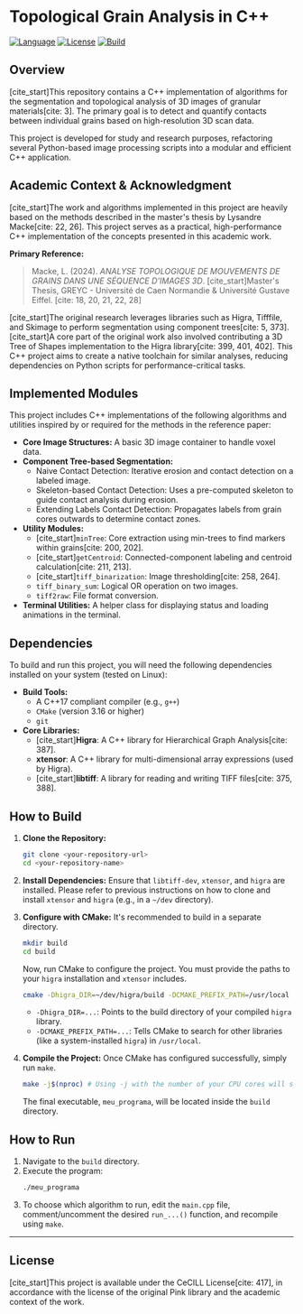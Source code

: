 # Topological Grain Analysis in C++

[![Language](https://img.shields.io/badge/Language-C%2B%2B17-blue.svg)](https://isocpp.org/)
[![License](https://img.shields.io/badge/License-CeCILL-blue.svg)](https://cecill.info/)
[![Build](https://img.shields.io/badge/Build-CMake-orange.svg)](https://cmake.org/)

## Overview

[cite_start]This repository contains a C++ implementation of algorithms for the segmentation and topological analysis of 3D images of granular materials[cite: 3]. The primary goal is to detect and quantify contacts between individual grains based on high-resolution 3D scan data.

This project is developed for study and research purposes, refactoring several Python-based image processing scripts into a modular and efficient C++ application.

## Academic Context & Acknowledgment

[cite_start]The work and algorithms implemented in this project are heavily based on the methods described in the master's thesis by Lysandre Macke[cite: 22, 26]. This project serves as a practical, high-performance C++ implementation of the concepts presented in this academic work.

**Primary Reference:**
> Macke, L. (2024). *ANALYSE TOPOLOGIQUE DE MOUVEMENTS DE GRAINS DANS UNE SÉQUENCE D'IMAGES 3D*. [cite_start]Master's Thesis, GREYC - Université de Caen Normandie & Université Gustave Eiffel. [cite: 18, 20, 21, 22, 28]

[cite_start]The original research leverages libraries such as Higra, Tifffile, and Skimage to perform segmentation using component trees[cite: 5, 373]. [cite_start]A core part of the original work also involved contributing a 3D Tree of Shapes implementation to the Higra library[cite: 399, 401, 402]. This C++ project aims to create a native toolchain for similar analyses, reducing dependencies on Python scripts for performance-critical tasks.

## Implemented Modules

This project includes C++ implementations of the following algorithms and utilities inspired by or required for the methods in the reference paper:

* **Core Image Structures:** A basic 3D image container to handle voxel data.
* **Component Tree-based Segmentation:**
    * Naive Contact Detection: Iterative erosion and contact detection on a labeled image.
    * Skeleton-based Contact Detection: Uses a pre-computed skeleton to guide contact analysis during erosion.
    * Extending Labels Contact Detection: Propagates labels from grain cores outwards to determine contact zones.
* **Utility Modules:**
    * [cite_start]`minTree`: Core extraction using min-trees to find markers within grains[cite: 200, 202].
    * [cite_start]`getCentroid`: Connected-component labeling and centroid calculation[cite: 211, 213].
    * [cite_start]`tiff_binarization`: Image thresholding[cite: 258, 264].
    * `tiff_binary_sum`: Logical OR operation on two images.
    * `tiff2raw`: File format conversion.
* **Terminal Utilities:** A helper class for displaying status and loading animations in the terminal.

## Dependencies

To build and run this project, you will need the following dependencies installed on your system (tested on Linux):

* **Build Tools:**
    * A C++17 compliant compiler (e.g., `g++`)
    * `CMake` (version 3.16 or higher)
    * `git`
* **Core Libraries:**
    * [cite_start]**Higra**: A C++ library for Hierarchical Graph Analysis[cite: 387].
    * **xtensor**: A C++ library for multi-dimensional array expressions (used by Higra).
    * [cite_start]**libtiff**: A library for reading and writing TIFF files[cite: 375, 388].

## How to Build

1.  **Clone the Repository:**
    ```bash
    git clone <your-repository-url>
    cd <your-repository-name>
    ```

2.  **Install Dependencies:** Ensure that `libtiff-dev`, `xtensor`, and `higra` are installed. Please refer to previous instructions on how to clone and install `xtensor` and `higra` (e.g., in a `~/dev` directory).

3.  **Configure with CMake:** It's recommended to build in a separate directory.
    ```bash
    mkdir build
    cd build
    ```
    Now, run CMake to configure the project. You must provide the paths to your `higra` installation and `xtensor` includes.
    ```bash
    cmake -Dhigra_DIR=~/dev/higra/build -DCMAKE_PREFIX_PATH=/usr/local ..
    ```
    * `-Dhigra_DIR=...`: Points to the build directory of your compiled `higra` library.
    * `-DCMAKE_PREFIX_PATH=...`: Tells CMake to search for other libraries (like a system-installed `higra`) in `/usr/local`.

4.  **Compile the Project:**
    Once CMake has configured successfully, simply run `make`.
    ```bash
    make -j$(nproc) # Using -j with the number of your CPU cores will speed up compilation.
    ```
    The final executable, `meu_programa`, will be located inside the `build` directory.

## How to Run

1.  Navigate to the `build` directory.
2.  Execute the program:
    ```bash
    ./meu_programa
    ```
3.  To choose which algorithm to run, edit the `main.cpp` file, comment/uncomment the desired `run_...()` function, and recompile using `make`.

---

## License
[cite_start]This project is available under the CeCILL License[cite: 417], in accordance with the license of the original Pink library and the academic context of the work.
